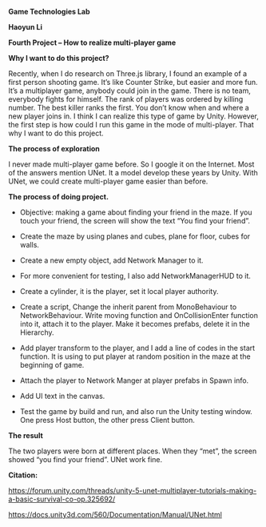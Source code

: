 **Game Technologies Lab**

**Haoyun Li**

**Fourth Project – How to realize multi-player game**

**Why I want to do this project?**

Recently, when I do research on Three.js library, I found an example of a first
person shooting game. It’s like Counter Strike, but easier and more fun. It’s a
multiplayer game, anybody could join in the game. There is no team, everybody
fights for himself. The rank of players was ordered by killing number. The best
killer ranks the first. You don’t know when and where a new player joins in. I
think I can realize this type of game by Unity. However, the first step is how
could I run this game in the mode of multi-player. That why I want to do this
project.

**The process of exploration**

I never made multi-player game before. So I google it on the Internet. Most of
the answers mention UNet. It a model develop these years by Unity. With UNet, we
could create multi-player game easier than before.

**The process of doing project.**

-   Objective: making a game about finding your friend in the maze. If you touch
    your friend, the screen will show the text “You find your friend”.

-   Create the maze by using planes and cubes, plane for floor, cubes for walls.

-   Create a new empty object, add Network Manager to it.

-   For more convenient for testing, I also add NetworkManagerHUD to it.

-   Create a cylinder, it is the player, set it local player authority.

-   Create a script, Change the inherit parent from MonoBehaviour to
    NetworkBehaviour. Write moving function and OnCollisionEnter function into
    it, attach it to the player. Make it becomes prefabs, delete it in the
    Hierarchy.

-   Add player transform to the player, and I add a line of codes in the start
    function. It is using to put player at random position in the maze at the
    beginning of game.

-   Attach the player to Network Manger at player prefabs in Spawn info.

-   Add UI text in the canvas.

-   Test the game by build and run, and also run the Unity testing window. One
    press Host button, the other press Client button.

**The result**

The two players were born at different places. When they “met”, the screen
showed “you find your friend”. UNet work fine.

**Citation:**

<https://forum.unity.com/threads/unity-5-unet-multiplayer-tutorials-making-a-basic-survival-co-op.325692/>

<https://docs.unity3d.com/560/Documentation/Manual/UNet.html>
